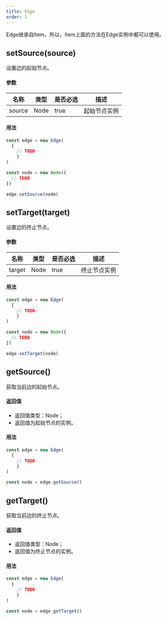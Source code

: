 ```yaml
---
title: Edge
order: 1
---
```


Edge继承自Item，所以，Item上面的方法在Edge实例中都可以使用。


## setSource(source)
设置边的起始节点。


#### 参数
| 名称 | 类型 | 是否必选 | 描述 |
| --- | --- | --- | --- |
| source | Node | true | 起始节点实例 |


#### 用法
```javascript
const edge = new Edge(
  {
    // TODO
	}
)

const node = new Node({
  // TODO
})

edge.setSource(node)
```


## setTarget(target)
设置边的终止节点。


#### 参数
| 名称 | 类型 | 是否必选 | 描述 |
| --- | --- | --- | --- |
| target | Node | true | 终止节点实例 |


#### 用法
```javascript
const edge = new Edge(
  {
    // TODO
	}
)

const node = new Node({
  // TODO
})

edge.setTarget(node)
```


## getSource()
获取当前边的起始节点。


#### 返回值

- 返回值类型：Node；
- 返回值为起始节点的实例。


#### 用法
```javascript
const edge = new Edge(
  {
    // TODO
	}
)

const node = edge.getSource()
```


## getTarget()
获取当前边的终止节点。


#### 返回值

- 返回值类型：Node；
- 返回值为终止节点的实例。


#### 用法
```javascript
const edge = new Edge(
  {
    // TODO
	}
)

const node = edge.getTarget()
```
